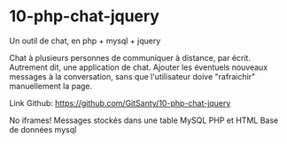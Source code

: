 # 10-php-chat-jquery


Un outil de chat, en php + mysql + jquery

Chat à plusieurs personnes de communiquer à distance, par écrit. Autrement dit, une application de chat.
Ajouter les éventuels nouveaux messages à la conversation, sans que l'utilisateur doive "rafraichir" manuellement la page.

Link Github: https://github.com/GitSanty/10-php-chat-jquery

No iframes!
Messages stockés dans une table MySQL
PHP et HTML
Base de données mysql
